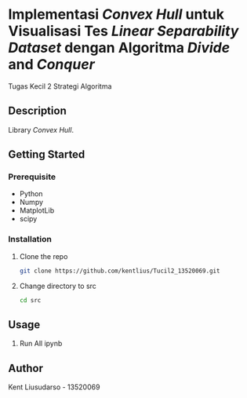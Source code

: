 # Implementasi _Convex Hull_ untuk Visualisasi Tes _Linear Separability Dataset_ dengan Algoritma _Divide_ and _Conquer_

Tugas Kecil 2 Strategi Algoritma

## Description

Library _Convex Hull_.

## Getting Started

### Prerequisite

- Python
- Numpy
- MatplotLib
- scipy

### Installation

1. Clone the repo

   ```sh
   git clone https://github.com/kentlius/Tucil2_13520069.git
   ```

2. Change directory to src

   ```sh
   cd src
   ```

## Usage

1. Run All ipynb

## Author

Kent Liusudarso - 13520069

